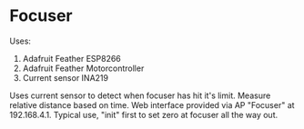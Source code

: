# Focuser
Uses:
1. Adafruit Feather ESP8266
2. Adafruit Feather Motorcontroller
3. Current sensor INA219

Uses current sensor to detect when focuser has hit it's limit.  Measure relative distance based on time.  Web interface provided via AP "Focuser" at 192.168.4.1.  Typical use, "init" first to set zero at focuser all the way out.
